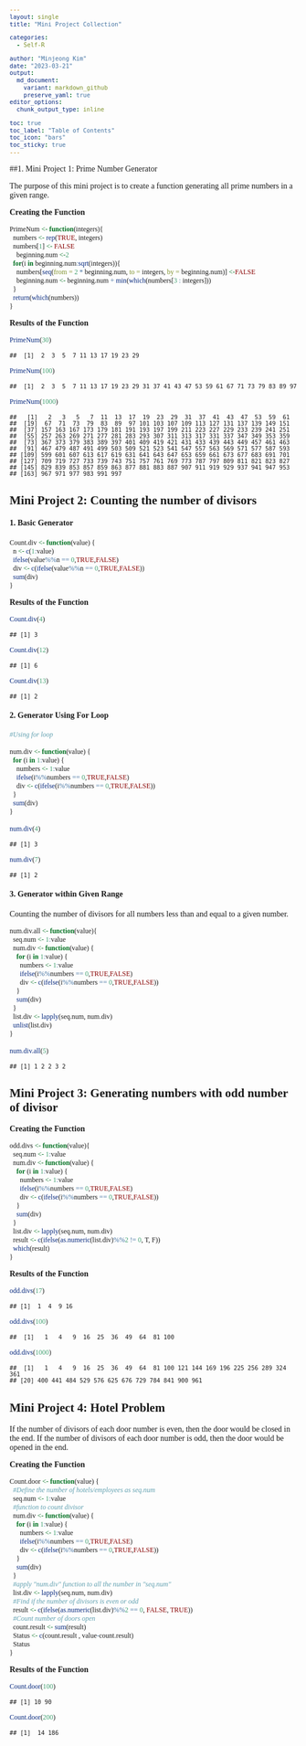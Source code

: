 ```yaml
---
layout: single
title: "Mini Project Collection"

categories: 
  - Self-R

author: "Minjeong Kim"
date: "2023-03-21"
output:
  md_document:
    variant: markdown_github
    preserve_yaml: true
editor_options: 
  chunk_output_type: inline

toc: true
toc_label: "Table of Contents"
toc_icon: "bars"
toc_sticky: true
---
```


<style type="text/css">

body, td {
   font-family: 'Merriweather', serif; font-size: 14px;
}
code.r{
  font-family: 'Merriweather', serif; font-size: 12px;
}
pre {
  font-family: 'Merriweather', serif; font-size: 12px
}
h1 {text-align: center;}
h3 {text-align: center;}

</style>

##1. Mini Project 1: Prime Number Generator

The purpose of this mini project is to create a function generating all
prime numbers in a given range. 

**Creating the Function**

``` r
PrimeNum <- function(integers){
  numbers <- rep(TRUE, integers)
  numbers[1] <- FALSE
    beginning.num <-2
  for(i in beginning.num:sqrt(integers)){
    numbers[seq(from = 2 * beginning.num, to = integers, by = beginning.num)] <-FALSE
    beginning.num <- beginning.num + min(which(numbers[3 : integers]))
  }
  return(which(numbers))
}
```

**Results of the Function**

``` r
PrimeNum(30)
```

    ##  [1]  2  3  5  7 11 13 17 19 23 29

``` r
PrimeNum(100)
```

    ##  [1]  2  3  5  7 11 13 17 19 23 29 31 37 41 43 47 53 59 61 67 71 73 79 83 89 97

``` r
PrimeNum(1000)
```

    ##   [1]   2   3   5   7  11  13  17  19  23  29  31  37  41  43  47  53  59  61
    ##  [19]  67  71  73  79  83  89  97 101 103 107 109 113 127 131 137 139 149 151
    ##  [37] 157 163 167 173 179 181 191 193 197 199 211 223 227 229 233 239 241 251
    ##  [55] 257 263 269 271 277 281 283 293 307 311 313 317 331 337 347 349 353 359
    ##  [73] 367 373 379 383 389 397 401 409 419 421 431 433 439 443 449 457 461 463
    ##  [91] 467 479 487 491 499 503 509 521 523 541 547 557 563 569 571 577 587 593
    ## [109] 599 601 607 613 617 619 631 641 643 647 653 659 661 673 677 683 691 701
    ## [127] 709 719 727 733 739 743 751 757 761 769 773 787 797 809 811 821 823 827
    ## [145] 829 839 853 857 859 863 877 881 883 887 907 911 919 929 937 941 947 953
    ## [163] 967 971 977 983 991 997

## Mini Project 2: Counting the number of divisors

#### 1. Basic Generator

``` r
Count.div <- function(value) {
  n <- c(1:value)
  ifelse(value%%n == 0,TRUE,FALSE)
  div <- c(ifelse(value%%n == 0,TRUE,FALSE))
  sum(div)
}
```

**Results of the Function**

``` r
Count.div(4)
```

    ## [1] 3

``` r
Count.div(12)
```

    ## [1] 6

``` r
Count.div(13)
```

    ## [1] 2

#### 2. Generator Using For Loop

``` r
#Using for loop

num.div <- function(value) {
  for (i in 1:value) {
    numbers <- 1:value
    ifelse(i%%numbers == 0,TRUE,FALSE)
    div <- c(ifelse(i%%numbers == 0,TRUE,FALSE))
  } 
  sum(div)
}

num.div(4)
```

    ## [1] 3

``` r
num.div(7)
```

    ## [1] 2

#### 3. Generator within Given Range

Counting the number of divisors for all numbers less than and equal to a
given number.

``` r
num.div.all <- function(value){
  seq.num <- 1:value
  num.div <- function(value) {
    for (i in 1:value) {
      numbers <- 1:value
      ifelse(i%%numbers == 0,TRUE,FALSE)
      div <- c(ifelse(i%%numbers == 0,TRUE,FALSE))
    } 
    sum(div)
  } 
  list.div <- lapply(seq.num, num.div)
  unlist(list.div)
}

num.div.all(5)
```

    ## [1] 1 2 2 3 2

## Mini Project 3: Generating numbers with odd number of divisor

**Creating the Function**

``` r
odd.divs <- function(value){
  seq.num <- 1:value
  num.div <- function(value) {
    for (i in 1:value) {
      numbers <- 1:value
      ifelse(i%%numbers == 0,TRUE,FALSE)
      div <- c(ifelse(i%%numbers == 0,TRUE,FALSE))
    } 
    sum(div)
  } 
  list.div <- lapply(seq.num, num.div)
  result <- c(ifelse(as.numeric(list.div)%%2 != 0, T, F))
  which(result)
}
```

**Results of the Function**

``` r
odd.divs(17)
```

    ## [1]  1  4  9 16

``` r
odd.divs(100)
```

    ##  [1]   1   4   9  16  25  36  49  64  81 100

``` r
odd.divs(1000)
```

    ##  [1]   1   4   9  16  25  36  49  64  81 100 121 144 169 196 225 256 289 324 361
    ## [20] 400 441 484 529 576 625 676 729 784 841 900 961

## Mini Project 4: Hotel Problem

If the number of divisors of each door number is even, then the door
would be closed in the end. If the number of divisors of each door
number is odd, then the door would be opened in the end.

**Creating the Function**

``` r
Count.door <- function(value) {
  #Define the number of hotels/employees as seq.num
  seq.num <- 1:value
  #function to count divisor
  num.div <- function(value) {
    for (i in 1:value) {
      numbers <- 1:value
      ifelse(i%%numbers == 0,TRUE,FALSE)
      div <- c(ifelse(i%%numbers == 0,TRUE,FALSE))
    } 
    sum(div)
  }
  #apply "num.div" function to all the number in "seq.num"
  list.div <- lapply(seq.num, num.div)
  #Find if the number of divisors is even or odd
  result <- c(ifelse(as.numeric(list.div)%%2 == 0, FALSE, TRUE))
  #Count number of doors open
  count.result <- sum(result)
  Status <- c(count.result , value-count.result)
  Status
}
```

**Results of the Function**

``` r
Count.door(100)
```

    ## [1] 10 90

``` r
Count.door(200)
```

    ## [1]  14 186
